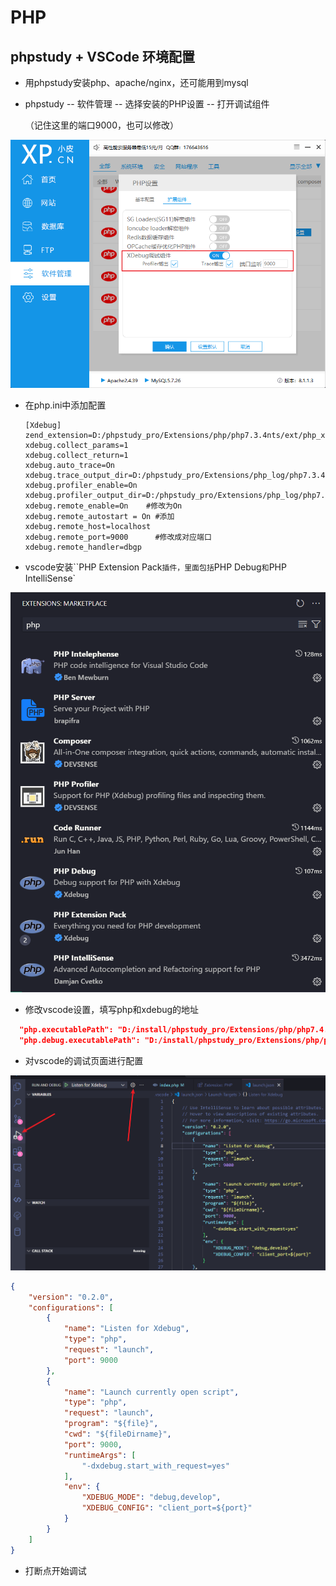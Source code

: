 # PHP

## phpstudy + VSCode 环境配置

* 用phpstudy安装php、apache/nginx，还可能用到mysql

* phpstudy -- 软件管理 -- 选择安装的PHP设置 -- 打开调试组件

  （记住这里的端口9000，也可以修改）

![image-20241219222839125](./img/README/image-20241219222839125.png)

* 在php.ini中添加配置

  ```apl
  [Xdebug]
  zend_extension=D:/phpstudy_pro/Extensions/php/php7.3.4nts/ext/php_xdebug.dll
  xdebug.collect_params=1
  xdebug.collect_return=1
  xdebug.auto_trace=On
  xdebug.trace_output_dir=D:/phpstudy_pro/Extensions/php_log/php7.3.4nts.xdebug.trace
  xdebug.profiler_enable=On
  xdebug.profiler_output_dir=D:/phpstudy_pro/Extensions/php_log/php7.3.4nts.xdebug.profiler
  xdebug.remote_enable=On 	 #修改为On
  xdebug.remote_autostart = On #添加
  xdebug.remote_host=localhost
  xdebug.remote_port=9000      #修改成对应端口
  xdebug.remote_handler=dbgp
  ```

* vscode安装``PHP Extension Pack`插件，里面包括`PHP Debug`和`PHP IntelliSense`

![image-20241219222625307](./img/README/image-20241219222625307.png)

* 修改vscode设置，填写php和xdebug的地址

```json
  "php.executablePath": "D:/install/phpstudy_pro/Extensions/php/php7.4.3nts/php.exe",
  "php.debug.executablePath": "D:/install/phpstudy_pro/Extensions/php/php7.3.4nts/ext/php_xdebug.dll",
```

* 对vscode的调试页面进行配置

![image-20241219223114831](./img/README/image-20241219223114831.png)

```json
{
    "version": "0.2.0",
    "configurations": [
        {
            "name": "Listen for Xdebug",
            "type": "php",
            "request": "launch",
            "port": 9000
        },
        {
            "name": "Launch currently open script",
            "type": "php",
            "request": "launch",
            "program": "${file}",
            "cwd": "${fileDirname}",
            "port": 9000,
            "runtimeArgs": [
                "-dxdebug.start_with_request=yes"
            ],
            "env": {
                "XDEBUG_MODE": "debug,develop",
                "XDEBUG_CONFIG": "client_port=${port}"
            }
        }
    ]
}
```

* 打断点开始调试